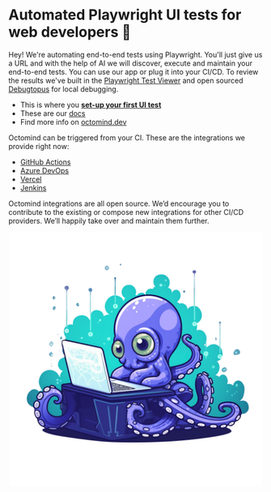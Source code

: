 # Automated Playwright UI tests for web developers 🐙 

Hey! We're automating end-to-end tests using Playwright. You'll just give us a URL and with the help of AI we will discover, execute and maintain your end-to-end tests. You can use our app or plug it into your CI/CD. To review the results we've built in the [Playwright Test Viewer](https://playwright.dev/docs/trace-viewer) and open sourced [Debugtopus](https://github.com/OctoMind-dev) for local debugging.     

* This is where you **[set-up your first UI test](https://app.octomind.dev/setup/url?utm_source=github&utm_medium=txt-lnk)** 
* These are our [docs](https://docs.octomind.dev/)
* Find more info on [octomind.dev](https://www.octomind.dev/)

Octomind can be triggered from your CI. These are the integrations we provide right now:  
* [GitHub Actions](https://github.com/OctoMind-dev/automagically-action-execute)
* [Azure DevOps](https://github.com/OctoMind-dev/automagically-azure-devops-task-execute)
* [Vercel](https://github.com/OctoMind-dev/vercel-actions-example)
* [Jenkins](https://github.com/OctoMind-dev/jenkins-integration)  

Octomind integrations are all open source. We’d encourage you to contribute to the existing or compose new integrations for other CI/CD providers. We’ll happily take over and maintain them further.

<p align="center">
  <img width="500px" src="https://github.com/OctoMind-dev/.github/blob/main/profile/baby-octopus.png" />
</p>
